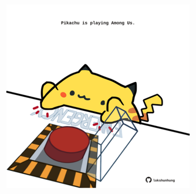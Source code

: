 <!-- built at 03/08/2025, 23:00:38 UTC -->
<p align="center">
  <img width="500" height="500" src="./ReadmeImage.svg">
</p>
